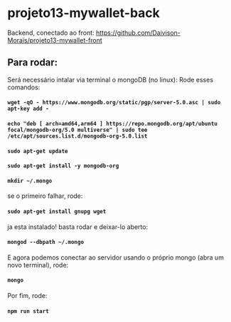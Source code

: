# projeto13-mywallet-back
Backend, conectado ao front: https://github.com/Daivison-Morais/projeto13-mywallet-front

## Para rodar:

Será necessário intalar via terminal o mongoDB (no linux):
    Rode esses comandos:
    
#### `wget -qO - https://www.mongodb.org/static/pgp/server-5.0.asc | sudo apt-key add -`

#### ` echo "deb [ arch=amd64,arm64 ] https://repo.mongodb.org/apt/ubuntu focal/mongodb-org/5.0 multiverse" | sudo tee /etc/apt/sources.list.d/mongodb-org-5.0.list `       

#### ` sudo apt-get update ` 

#### ` sudo apt-get install -y mongodb-org ` 

#### ` mkdir ~/.mongo ` 

se o primeiro falhar, rode:

#### ` sudo apt-get install gnupg wget  `

ja esta instalado! basta rodar e deixar-lo aberto:

#### ` mongod --dbpath ~/.mongo ` 

E agora podemos conectar ao servidor usando o próprio mongo (abra um novo terminal), rode:

#### ` mongo ` 

 Por fim, rode:
#### `npm run start` 

        
        
        
        
        
        
    
    
      
        
     
    
        
        
    
    
        
        
   
        
    
    
